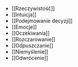 - [[Rzeczywistość]]
- [[Intuicja]]
- [[Podejmowanie decyzji]]
- [[Emocje]]
- [[Oczekiwania]]
- [[Rozczarowanie]]
- [[Odpuszczanie]]
- [[Niemyślenie]]
- [[Odwrócenie]]